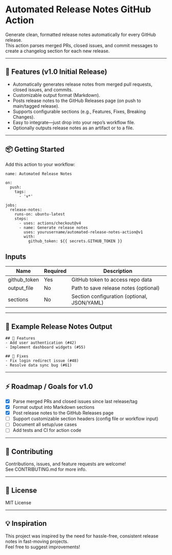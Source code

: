 
Automated Release Notes GitHub Action
=====================================

Generate clean, formatted release notes automatically for every GitHub release.  
This action parses merged PRs, closed issues, and commit messages to create a changelog section for each new release.

-------------------------------------------------------

🚀 Features (v1.0 Initial Release)
----------------------------------

- Automatically generates release notes from merged pull requests, closed issues, and commits.
- Customizable output format (Markdown).
- Posts release notes to the GitHub Releases page (on push to main/tagged release).
- Supports configurable sections (e.g., Features, Fixes, Breaking Changes).
- Easy to integrate—just drop into your repo’s workflow file.
- Optionally outputs release notes as an artifact or to a file.

-------------------------------------------------------

📦 Getting Started
------------------

Add this action to your workflow:

    name: Automated Release Notes

    on:
      push:
        tags:
          - 'v*'

    jobs:
      release-notes:
        runs-on: ubuntu-latest
        steps:
          - uses: actions/checkout@v4
          - name: Generate release notes
            uses: yourusername/automated-release-notes-action@v1
            with:
              github_token: ${{ secrets.GITHUB_TOKEN }}

Inputs
------

| Name           | Required | Description                                |
|----------------|----------|--------------------------------------------|
| github_token   | Yes      | GitHub token to access repo data           |
| output_file    | No       | Path to save release notes (optional)      |
| sections       | No       | Section configuration (optional, JSON/YAML)|

-------------------------------------------------------

📝 Example Release Notes Output
------------------------------

    ## 🚀 Features
    - Add user authentication (#42)
    - Implement dashboard widgets (#55)

    ## 🐛 Fixes
    - Fix login redirect issue (#48)
    - Resolve data sync bug (#61)

-------------------------------------------------------

⚡️ Roadmap / Goals for v1.0
---------------------------

- [x] Parse merged PRs and closed issues since last release/tag
- [x] Format output into Markdown sections
- [x] Post release notes to the GitHub Releases page
- [ ] Support customizable section headers (config file or workflow input)
- [ ] Document all setup/use cases
- [ ] Add tests and CI for action code

-------------------------------------------------------

🤝 Contributing
---------------

Contributions, issues, and feature requests are welcome!  
See CONTRIBUTING.md for more info.

-------------------------------------------------------

📄 License
----------

MIT License

-------------------------------------------------------

💡 Inspiration
--------------

This project was inspired by the need for hassle-free, consistent release notes in fast-moving projects.  
Feel free to suggest improvements!
